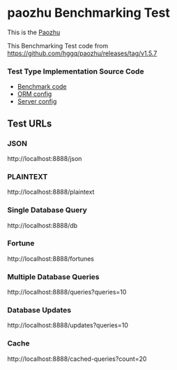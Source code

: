 # paozhu Benchmarking Test

This is the [Paozhu](https://github.com/hggq/paozhu) 

This Benchmarking Test code from https://github.com/hggq/paozhu/releases/tag/v1.5.7

### Test Type Implementation Source Code

* [Benchmark code](controller/src/techempower.cpp)
* [ORM config](conf/orm.conf) 
* [Server config](conf/server.conf) 

## Test URLs
### JSON

http://localhost:8888/json

### PLAINTEXT

http://localhost:8888/plaintext


### Single Database Query

http://localhost:8888/db

### Fortune

http://localhost:8888/fortunes

### Multiple Database Queries

http://localhost:8888/queries?queries=10

### Database Updates

http://localhost:8888/updates?queries=10

### Cache
http://localhost:8888/cached-queries?count=20